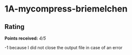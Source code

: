 # 1A-mycompress-briemelchen

## Rating
**Points received:** _4/5_

-1 because I did not close the output file in case of an error

